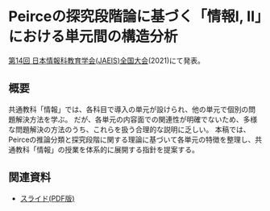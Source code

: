 # Peirceの探究段階論に基づく「情報I, II」における単元間の構造分析

[第14回 日本情報科教育学会(JAEIS)全国大会](https://jaeis-org.sakura.ne.jp/taikai/t21/)(2021)にて発表。

## 概要

共通教科「情報」では、各科目で導入の単元が設けられ、他の単元で個別の問題解決方法を学ぶ。
だが、各単元の内容面での関連性が明確でないため、多様な問題解決の方法のうち、これらを扱う合理的な説明に乏しい。
本稿では、Peirceの推論分類と探究段階に関する理論に基づいて各単元の特徴を整理し、共通教科「情報」の授業を体系的に展開する指針を提案する。

## 関連資料

- [スライド(PDF版)](https://www.scribd.com/doc/xxxxxxxxxxx)
